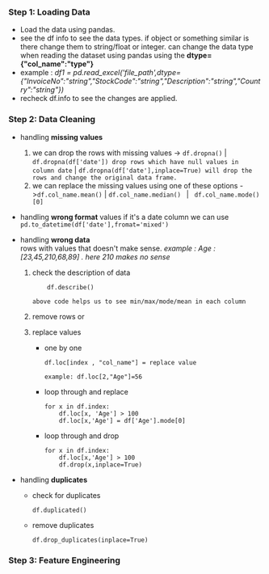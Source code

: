 ### Step 1: Loading Data
- Load the data using pandas.
- see the df info to see the data types. if object or something similar is there change them to string/float or integer. can change the data type when reading the dataset using pandas using the **dtype={"col_name":"type"}** 
- example :  *df1 = pd.read_excel('file_path',dtype={"InvoiceNo":"string","StockCode":"string","Description":"string","Country":"string"})*
- recheck df.info to see the changes are applied.

### Step 2: Data Cleaning
-  handling **missing values**  
    1. we can drop the rows with missing values ->  ``df.dropna()``  |  ``df.dropna(df['date']) drop rows which have null values in column date``  |  ``df.dropna(df['date'],inplace=True) will drop the rows and change the original data frame.``  
    2. we can replace the missing values using one of these options ->`` df.col_name.mean() ``  |   ``df.col_name.median() ``  |  `` df.col_name.mode()[0]``

- handling **wrong format** values
    if it's a date column we can use ``pd.to_datetime(df['date'],fromat='mixed')``

- handling **wrong data**  
    rows with values that doesn't make sense. 
        *example : Age : [23,45,210,68,89] . here 210 makes no sense*
    1. check the description of data
        ```
            df.describe()
        ```
        ``above code helps us to see min/max/mode/mean in each column``

    2. remove rows or 
    3. replace values   
        - one by one

            ```
            df.loc[index , "col_name"] = replace value
            ```
            ``example: df.loc[2,"Age"]=56``
  
        - loop through and replace

            ```
            for x in df.index:
                df.loc[x, 'Age'] > 100
                df.loc[x,'Age'] = df['Age'].mode[0]
            ```
        - loop through and drop
            ```
            for x in df.index:
                df.loc[x,'Age'] > 100
                df.drop(x,inplace=True)
            ```
- handling **duplicates**
    - check for duplicates

        ```
        df.duplicated()
        ```

    - remove duplicates
        ```
        df.drop_duplicates(inplace=True)
        ```

### Step 3: Feature Engineering 